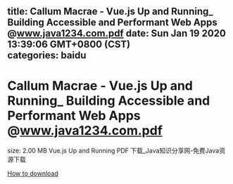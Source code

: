 
title: Callum Macrae - Vue.js Up and Running_ Building Accessible and Performant Web Apps @www.java1234.com.pdf
date: Sun Jan 19 2020 13:39:06 GMT+0800 (CST)    
categories: baidu
---

# Callum Macrae - Vue.js Up and Running_ Building Accessible and Performant Web Apps @www.java1234.com.pdf
size: 2.00 MB
 Vue.js Up and Running PDF 下载_Java知识分享网-免费Java资源下载
 

[How to download](https://bpcam.bemobtrk.com/go/2ceec3aa-1ca2-46d6-b9ff-aaa5c184517c?jno=433)